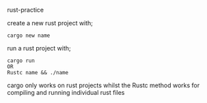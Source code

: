 rust-practice

create a new rust project with;

    cargo new name

run a rust project with;

    cargo run
    OR
    Rustc name && ./name

cargo only works on rust projects whilst the Rustc method works for compiling and running individual rust files
